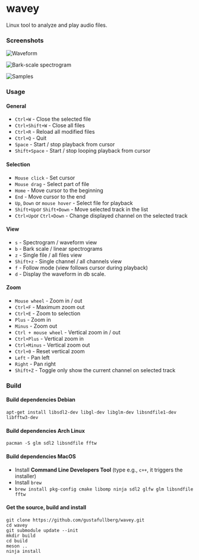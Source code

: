 # wavey
Linux tool to analyze and play audio files.

### Screenshots
![Waveform](https://user-images.githubusercontent.com/5707617/213416739-2d8cf37e-f925-4758-b508-1a54c92ae93a.png)

![Bark-scale spectrogram](https://user-images.githubusercontent.com/5707617/213416746-eac57b6d-2677-47c8-abc3-4e0a2df03fbf.png)

![Samples](https://user-images.githubusercontent.com/5707617/213416751-5f335dcc-6281-4389-a66a-156ecf15e360.png)

### Usage
#### General
- ``Ctrl+W`` - Close the selected file
- ``Ctrl+Shift+W`` - Close all files
- ``Ctrl+R`` - Reload all modified files
- ``Ctrl+Q`` - Quit
- ``Space`` - Start / stop playback from cursor
- ``Shift+Space`` - Start / stop looping playback from cursor

#### Selection
- ``Mouse click`` - Set cursor
- ``Mouse drag`` - Select part of file
- ``Home`` - Move cursor to the beginning
- ``End`` - Move cursor to the end
- ``Up``, ``Down`` or ``mouse hover`` - Select file for playback
- ``Shift+Up``or ``Shift+Down`` - Move selected track in the list
- ``Ctrl+Up``or ``Ctrl+Down`` - Change displayed channel on the selected track 

#### View
- ``s`` - Spectrogram / waveform view
- ``b`` - Bark scale / linear spectrograms
- ``z`` - Single file / all files view
- ``Shift+z`` - Single channel / all channels view
- ``f`` - Follow mode (view follows cursor during playback)
- ``d`` - Display the waveform in db scale.

#### Zoom
- ``Mouse wheel`` - Zoom in / out
- ``Ctrl+F`` - Maximum zoom out
- ``Ctrl+E`` - Zoom to selection
- ``Plus`` - Zoom in
- ``Minus`` - Zoom out
- ``Ctrl + mouse wheel`` - Vertical zoom in / out
- ``Ctrl+Plus`` - Vertical zoom in
- ``Ctrl+Minus`` - Vertical zoom out
- ``Ctrl+0`` - Reset vertical zoom
- ``Left`` - Pan left
- ``Right`` - Pan right
- ``Shift+Z`` - Toggle only show the current channel on selected track 

### Build
#### Build dependencies Debian
``` apt-get install libsdl2-dev libgl-dev libglm-dev libsndfile1-dev libfftw3-dev ```

#### Build dependencies Arch Linux
``` pacman -S glm sdl2 libsndfile fftw ```

#### Build dependencies MacOS
- Install **Command Line Developers Tool** (type e.g., `c++`, it triggers the installer)
- Install `brew`
- ``` brew install pkg-config cmake libomp ninja sdl2 glfw glm libsndfile fftw ```

#### Get the source, build and install
```
git clone https://github.com/gustafullberg/wavey.git
cd wavey
git submodule update --init
mkdir build
cd build
meson ..
ninja install
```
